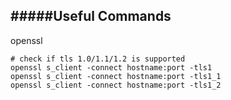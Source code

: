 #####Useful Commands
----

openssl
```shell
# check if tls 1.0/1.1/1.2 is supported
openssl s_client -connect hostname:port -tls1
openssl s_client -connect hostname:port -tls1_1
openssl s_client -connect hostname:port -tls1_2
```

